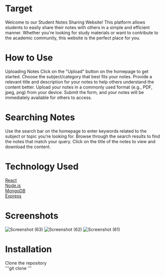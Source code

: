 # Target 
Welcome to our Student Notes Sharing Website! This platform allows students to easily share their notes with others in a simple and efficient manner. Whether you're looking for study materials or want to contribute to the academic community, this website is the perfect place for you.



# How to Use
Uploading Notes
Click on the "Upload" button on the homepage to get started.
Choose the subject/category that best fits your notes.
Provide a relevant title and description for your notes to help others understand the content better.
Upload your notes in a commonly used format (e.g., PDF, jpeg, png) from your device.
Submit the form, and your notes will be immediately available for others to access.

# Searching Notes
Use the search bar on the homepage to enter keywords related to the subject or topic you're looking for.
Browse through the search results to find the notes that match your query.
Click on the title of the notes to view and download the content.

# Technology Used
[React](https://react.dev/)<br>
[Node.js](https://nodejs.org/en)<br>
[MongoDB](https://www.mongodb.com/)<br>
[Express](https://expressjs.com/)<br>

# Screenshots

![Screenshot (63)](https://github.com/king-407/Target/assets/95581750/9bbebdef-0a3c-4d4f-b7ef-46d5d391cab6)
![Screenshot (62)](https://github.com/king-407/Target/assets/95581750/7d9747a1-e40d-4eab-9387-df13a4b6d67c)
![Screenshot (61)](https://github.com/king-407/Target/assets/95581750/e216fcbe-53f6-4446-9be3-d9719d339ab7)

# Installation
Clone the repository <br>
'''git clone <repo name>'''
